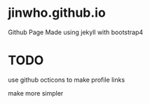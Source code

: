# jinwho.github.io

Github Page Made using jekyll with bootstrap4

# TODO

use github octicons to make profile links

make more simpler
